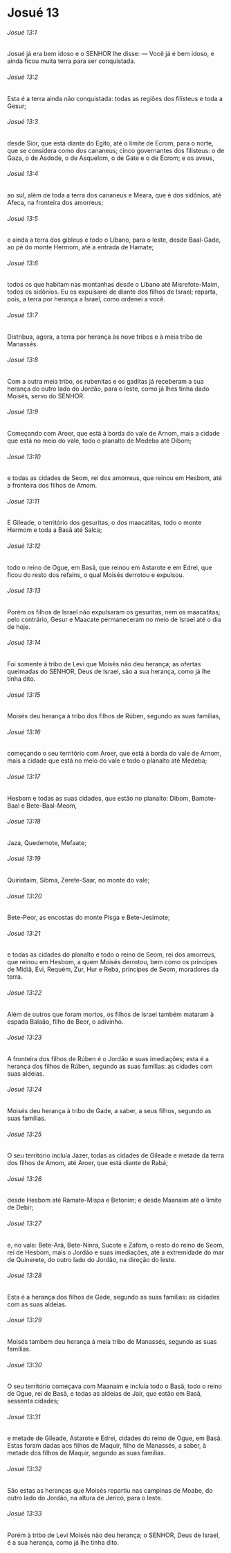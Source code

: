 # Josué 13

###### Josué 13:1

Josué já era bem idoso e o SENHOR lhe disse: — Você já é bem idoso, e ainda ficou muita terra para ser conquistada.

###### Josué 13:2

Esta é a terra ainda não conquistada: todas as regiões dos filisteus e toda a Gesur;

###### Josué 13:3

desde Sior, que está diante do Egito, até o limite de Ecrom, para o norte, que se considera como dos cananeus; cinco governantes dos filisteus: o de Gaza, o de Asdode, o de Asquelom, o de Gate e o de Ecrom; e os aveus,

###### Josué 13:4

ao sul, além de toda a terra dos cananeus e Meara, que é dos sidônios, até Afeca, na fronteira dos amorreus;

###### Josué 13:5

e ainda a terra dos gibleus e todo o Líbano, para o leste, desde Baal-Gade, ao pé do monte Hermom, até a entrada de Hamate;

###### Josué 13:6

todos os que habitam nas montanhas desde o Líbano até Misrefote-Maim, todos os sidônios. Eu os expulsarei de diante dos filhos de Israel; reparta, pois, a terra por herança a Israel, como ordenei a você.

###### Josué 13:7

Distribua, agora, a terra por herança às nove tribos e à meia tribo de Manassés.

###### Josué 13:8

Com a outra meia tribo, os rubenitas e os gaditas já receberam a sua herança do outro lado do Jordão, para o leste, como já lhes tinha dado Moisés, servo do SENHOR.

###### Josué 13:9

Começando com Aroer, que está à borda do vale de Arnom, mais a cidade que está no meio do vale, todo o planalto de Medeba até Dibom;

###### Josué 13:10

e todas as cidades de Seom, rei dos amorreus, que reinou em Hesbom, até a fronteira dos filhos de Amom.

###### Josué 13:11

E Gileade, o território dos gesuritas, o dos maacatitas, todo o monte Hermom e toda a Basã até Salca;

###### Josué 13:12

todo o reino de Ogue, em Basã, que reinou em Astarote e em Edrei, que ficou do resto dos refains, o qual Moisés derrotou e expulsou.

###### Josué 13:13

Porém os filhos de Israel não expulsaram os gesuritas, nem os maacatitas; pelo contrário, Gesur e Maacate permaneceram no meio de Israel até o dia de hoje.

###### Josué 13:14

Foi somente à tribo de Levi que Moisés não deu herança; as ofertas queimadas do SENHOR, Deus de Israel, são a sua herança, como já lhe tinha dito.

###### Josué 13:15

Moisés deu herança à tribo dos filhos de Rúben, segundo as suas famílias,

###### Josué 13:16

começando o seu território com Aroer, que está à borda do vale de Arnom, mais a cidade que está no meio do vale e todo o planalto até Medeba;

###### Josué 13:17

Hesbom e todas as suas cidades, que estão no planalto: Dibom, Bamote-Baal e Bete-Baal-Meom,

###### Josué 13:18

Jaza, Quedemote, Mefaate;

###### Josué 13:19

Quiriataim, Sibma, Zerete-Saar, no monte do vale;

###### Josué 13:20

Bete-Peor, as encostas do monte Pisga e Bete-Jesimote;

###### Josué 13:21

e todas as cidades do planalto e todo o reino de Seom, rei dos amorreus, que reinou em Hesbom, a quem Moisés derrotou, bem como os príncipes de Midiã, Evi, Requém, Zur, Hur e Reba, príncipes de Seom, moradores da terra.

###### Josué 13:22

Além de outros que foram mortos, os filhos de Israel também mataram à espada Balaão, filho de Beor, o adivinho.

###### Josué 13:23

A fronteira dos filhos de Rúben é o Jordão e suas imediações; esta é a herança dos filhos de Rúben, segundo as suas famílias: as cidades com suas aldeias.

###### Josué 13:24

Moisés deu herança à tribo de Gade, a saber, a seus filhos, segundo as suas famílias.

###### Josué 13:25

O seu território incluía Jazer, todas as cidades de Gileade e metade da terra dos filhos de Amom, até Aroer, que está diante de Rabá;

###### Josué 13:26

desde Hesbom até Ramate-Mispa e Betonim; e desde Maanaim até o limite de Debir;

###### Josué 13:27

e, no vale: Bete-Arã, Bete-Ninra, Sucote e Zafom, o resto do reino de Seom, rei de Hesbom, mais o Jordão e suas imediações, até a extremidade do mar de Quinerete, do outro lado do Jordão, na direção do leste.

###### Josué 13:28

Esta é a herança dos filhos de Gade, segundo as suas famílias: as cidades com as suas aldeias.

###### Josué 13:29

Moisés também deu herança à meia tribo de Manassés, segundo as suas famílias.

###### Josué 13:30

O seu território começava com Maanaim e incluía todo o Basã, todo o reino de Ogue, rei de Basã, e todas as aldeias de Jair, que estão em Basã, sessenta cidades;

###### Josué 13:31

e metade de Gileade, Astarote e Edrei, cidades do reino de Ogue, em Basã. Estas foram dadas aos filhos de Maquir, filho de Manassés, a saber, à metade dos filhos de Maquir, segundo as suas famílias.

###### Josué 13:32

São estas as heranças que Moisés repartiu nas campinas de Moabe, do outro lado do Jordão, na altura de Jericó, para o leste.

###### Josué 13:33

Porém à tribo de Levi Moisés não deu herança; o SENHOR, Deus de Israel, é a sua herança, como já lhe tinha dito.

